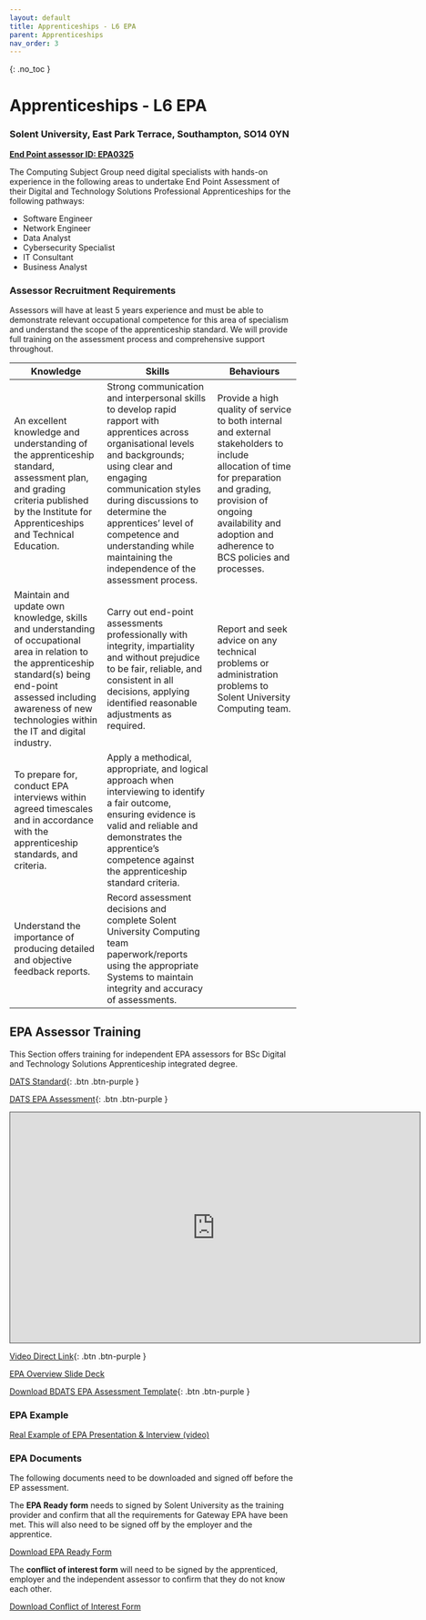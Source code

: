 ```yaml
---
layout: default
title: Apprenticeships - L6 EPA
parent: Apprenticeships
nav_order: 3
---
```


{: .no_toc }

# Apprenticeships - L6 EPA

### Solent University, East Park Terrace, Southampton, SO14 0YN 



[**End Point assessor ID: EPA0325**](https://assets.publishing.service.gov.uk/government/uploads/system/uploads/attachment_data/file/1023443/Register_List_Of_Organisations_Oct_2021.xlsx)


The Computing Subject Group need digital specialists with hands-on experience in the following areas to undertake End Point Assessment of their Digital and Technology Solutions Professional Apprenticeships for the following pathways:

* Software Engineer
* Network Engineer
* Data Analyst
* Cybersecurity Specialist
* IT Consultant
* Business Analyst


### Assessor Recruitment Requirements 

Assessors will have at least 5 years experience and must be able to demonstrate relevant occupational competence for this area of specialism and understand the scope of the apprenticeship standard. We will provide full training on the assessment process and comprehensive support throughout.


| **Knowledge**                                                | **Skills**                                                   | **Behaviours**                                               |
| ------------------------------------------------------------ | ------------------------------------------------------------ | ------------------------------------------------------------ |
| An excellent knowledge and  understanding of the apprenticeship standard, assessment plan, and grading  criteria published by the Institute for Apprenticeships and Technical  Education. | Strong communication and interpersonal  skills to develop rapid rapport with apprentices across organisational levels  and backgrounds; using clear and engaging communication styles during  discussions to determine the apprentices’ level of competence and  understanding while maintaining the independence of the assessment process. | Provide a high quality of service to  both internal and external stakeholders to include allocation of time for  preparation and grading, provision of ongoing availability and adoption and  adherence to BCS policies and processes. |
| Maintain and update  own knowledge, skills and understanding of occupational area in relation to  the apprenticeship standard(s) being end-point assessed including awareness  of new technologies within the IT and digital industry. | Carry out end-point assessments  professionally with integrity, impartiality and without prejudice to be fair,  reliable, and consistent in all decisions, applying identified reasonable  adjustments as required. | Report and seek advice on any  technical problems or administration problems to Solent University Computing team. |
| To prepare for, conduct EPA interviews  within agreed timescales and in accordance with the apprenticeship standards,  and criteria. | Apply a methodical, appropriate, and  logical approach when interviewing to identify a fair outcome, ensuring  evidence is valid and reliable and demonstrates the apprentice’s competence  against the apprenticeship standard criteria. |                                                              |
| Understand the importance of producing  detailed and objective feedback reports. | Record assessment decisions and  complete Solent University Computing team paperwork/reports using the  appropriate Systems to maintain integrity and accuracy of assessments. |                                                              |



## EPA Assessor Training
This Section offers training for independent EPA assessors for BSc Digital and Technology Solutions Apprenticeship integrated degree.

[DATS Standard](https://www.instituteforapprenticeships.org/apprenticeship-standards/digital-and-technology-solutions-professional-integrated-degree/){: .btn .btn-purple }

[DATS EPA Assessment](https://www.instituteforapprenticeships.org/apprenticeship-standards/digital-and-technology-solutions-professional-integrated-degree/){: .btn .btn-purple }

<iframe src="https://solent.cloud.panopto.eu/Panopto/Pages/Embed.aspx?id=e74f4700-a340-43a5-9c75-ad7901445d2a&autoplay=false&offerviewer=true&showtitle=true&showbrand=false&captions=true&interactivity=all" height="405" width="720" style="border: 1px solid #464646;" allowfullscreen allow="autoplay"></iframe>

[Video Direct Link](https://solent.cloud.panopto.eu/Panopto/Pages/Viewer.aspx?id=e74f4700-a340-43a5-9c75-ad7901445d2a){: .btn .btn-purple }

[EPA Overview Slide Deck](docs/BDATS_EPA_assessor_OVERVIEW.pptx)

[Download BDATS EPA Assessment Template](docs/TemplateEndPointAssessment_v-3-8-2021.docx){: .btn .btn-purple }

### EPA Example

[Real Example of EPA Presentation & Interview (video)](https://ssu-my.sharepoint.com/:v:/g/personal/martin_reid_solent_ac_uk/EevrvejgeYZMnndmzYqi5UIBmxjpPl5WYUq83Rqahlm4yQ?email=neil.sweeney%40gmail.com&e=Cw9m5n)

### EPA Documents

The following documents need to be downloaded and signed off before the EP assessment. 

The **EPA Ready form** needs to signed by Solent University as the training provider and confirm that all the requirements for Gateway EPA have been met. This will also need to be signed off by the employer and the apprentice.

[Download EPA Ready Form](https://ssu-my.sharepoint.com/:w:/g/personal/martin_reid_solent_ac_uk/Eb_qL2LmPrtMjmC-U2kXSXcBi1WTGosTMuGkFm4vqEM0GA?e=Z6bKBa)


The **conflict of interest form** will need to be signed by the apprenticed, employer and the independent assessor to confirm that they do not know each other.

[Download Conflict of Interest Form](https://ssu-my.sharepoint.com/:w:/g/personal/martin_reid_solent_ac_uk/Ecti-aZM2SlIpgwY8O-TmaMBtlftX9sEiP_THo9TbqzYeA?e=H6H6qf)
